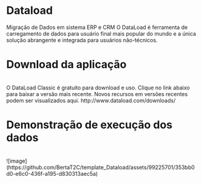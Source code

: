 # Dataload
Migração de Dados em sistema ERP e CRM
O DataLoad é ferramenta de carregamento de dados para usuário final mais popular do mundo e a única solução abrangente e integrada para usuários não-técnicos.

# Download da aplicação
<br>
O DataLoad Classic é gratuito para download e uso. Clique no link abaixo para baixar a versão mais recente. Novos recursos em versões recentes podem ser visualizados aqui.
http://www.dataload.com/downloads/

# Demonstração de execução dos dados
<br>
![image](https://github.com/BertaT2C/template_Dataload/assets/99225701/353bb0d0-e6c0-436f-a195-d830313aec5a)


